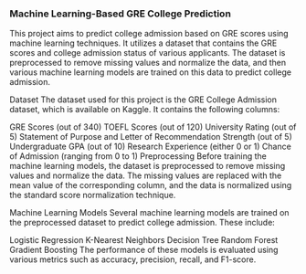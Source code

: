 ### Machine Learning-Based GRE College Prediction
This project aims to predict college admission based on GRE scores using machine learning techniques. It utilizes a dataset that contains the GRE scores and college admission status of various applicants. The dataset is preprocessed to remove missing values and normalize the data, and then various machine learning models are trained on this data to predict college admission.

Dataset
The dataset used for this project is the GRE College Admission dataset, which is available on Kaggle. It contains the following columns:

GRE Scores (out of 340)
TOEFL Scores (out of 120)
University Rating (out of 5)
Statement of Purpose and Letter of Recommendation Strength (out of 5)
Undergraduate GPA (out of 10)
Research Experience (either 0 or 1)
Chance of Admission (ranging from 0 to 1)
Preprocessing
Before training the machine learning models, the dataset is preprocessed to remove missing values and normalize the data. The missing values are replaced with the mean value of the corresponding column, and the data is normalized using the standard score normalization technique.

Machine Learning Models
Several machine learning models are trained on the preprocessed dataset to predict college admission. These include:

Logistic Regression
K-Nearest Neighbors
Decision Tree
Random Forest
Gradient Boosting
The performance of these models is evaluated using various metrics such as accuracy, precision, recall, and F1-score.

